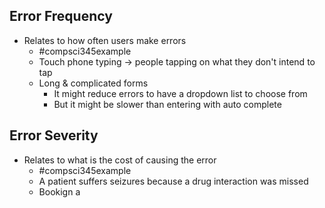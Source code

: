 ## Error Frequency
- Relates to how often users make errors
	- #compsci345example 
	- Touch phone typing $\rightarrow$ people tapping on what they don't intend to tap
	- Long & complicated forms
		- It might reduce errors to have a dropdown list to choose from
		- But it might be slower than entering with auto complete

## Error Severity
- Relates to what is the cost of causing the error
	- #compsci345example 
	- A patient suffers seizures because a drug interaction was missed
	- Bookign a 